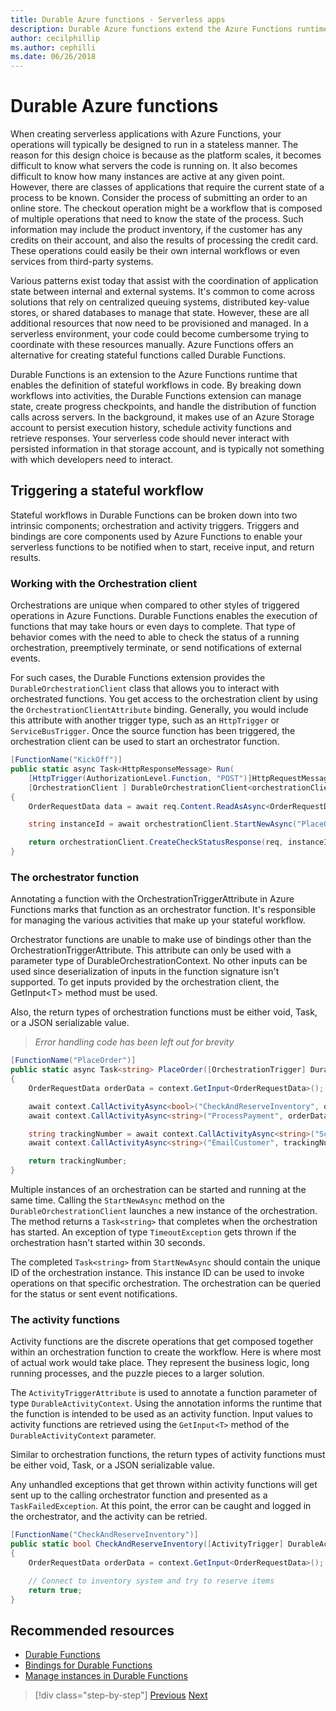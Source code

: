 ```yaml
---
title: Durable Azure functions - Serverless apps
description: Durable Azure functions extend the Azure Functions runtime to enable stateful workflows in code.
author: cecilphillip
ms.author: cephilli
ms.date: 06/26/2018
---
```

# Durable Azure functions

When creating serverless applications with Azure Functions, your operations will typically be designed to run in a stateless manner. The reason for this design choice is because as the platform scales, it becomes difficult to know what servers the code is running on. It also becomes difficult to know how many instances are active at any given point. However, there are classes of applications that require the current state of a process to be known. Consider the process of submitting an order to an online store. The checkout operation might be a workflow that is composed of multiple operations that need to know the state of the process. Such information may include the product inventory, if the customer has any credits on their account, and also the results of processing the credit card. These operations could easily be their own internal workflows or even services from third-party systems.

Various patterns exist today that assist with the coordination of application state between internal and external systems. It's common to come across solutions that rely on centralized queuing systems, distributed key-value stores, or shared databases to manage that state. However, these are all additional resources that now need to be provisioned and managed. In a serverless environment, your code could become cumbersome trying to coordinate with these resources manually. Azure Functions offers an alternative for creating stateful functions called Durable Functions.

Durable Functions is an extension to the Azure Functions runtime that enables the definition of stateful workflows in code. By breaking down workflows into activities, the Durable Functions extension can manage state, create progress checkpoints, and handle the distribution of function calls across servers. In the background, it makes use of an Azure Storage account to persist execution history, schedule activity functions and retrieve responses. Your serverless code should never interact with persisted information in that storage account, and is typically not something with which developers need to interact.

## Triggering a stateful workflow

Stateful workflows in Durable Functions can be broken down into two intrinsic components; orchestration and activity triggers. Triggers and bindings are core components used by Azure Functions to enable your serverless functions to be notified when to start, receive input, and return results.

### Working with the Orchestration client

Orchestrations are unique when compared to other styles of triggered operations in Azure Functions. Durable Functions enables the execution of functions that may take hours or even days to complete. That type of behavior comes with the need to able to check the status of a running orchestration, preemptively terminate, or send notifications of external events.

For such cases, the Durable Functions extension provides the `DurableOrchestrationClient` class that allows you to interact with orchestrated functions. You get access to the orchestration client by using the `OrchestrationClientAttribute` binding. Generally, you would include this attribute with another trigger type, such as an `HttpTrigger` or `ServiceBusTrigger`. Once the source function has been triggered, the orchestration client can be used to start an orchestrator function.

```csharp
[FunctionName("KickOff")]
public static async Task<HttpResponseMessage> Run(
    [HttpTrigger(AuthorizationLevel.Function, "POST")]HttpRequestMessage req,
    [OrchestrationClient ] DurableOrchestrationClient<orchestrationClient>)
{
    OrderRequestData data = await req.Content.ReadAsAsync<OrderRequestData>();

    string instanceId = await orchestrationClient.StartNewAsync("PlaceOrder", data);

    return orchestrationClient.CreateCheckStatusResponse(req, instanceId);
}
```

### The orchestrator function

Annotating a function with the OrchestrationTriggerAttribute in Azure Functions marks that function as an orchestrator function. It's responsible for managing the various activities that make up your stateful workflow.

Orchestrator functions are unable to make use of bindings other than the OrchestrationTriggerAttribute. This attribute can only be used with a parameter type of DurableOrchestrationContext. No other inputs can be used since deserialization of inputs in the function signature isn't supported. To get inputs provided by the orchestration client, the GetInput\<T\> method must be used.

Also, the return types of orchestration functions must be either void, Task, or a JSON serializable value.

> *Error handling code has been left out for brevity*

```csharp
[FunctionName("PlaceOrder")]
public static async Task<string> PlaceOrder([OrchestrationTrigger] DurableOrchestrationContext context)
{
    OrderRequestData orderData = context.GetInput<OrderRequestData>();

    await context.CallActivityAsync<bool>("CheckAndReserveInventory", orderData);
    await context.CallActivityAsync<string>("ProcessPayment", orderData);

    string trackingNumber = await context.CallActivityAsync<string>("ScheduleShipping", orderData);
    await context.CallActivityAsync<string>("EmailCustomer", trackingNumber);

    return trackingNumber;
}
```

Multiple instances of an orchestration can be started and running at the same time. Calling the `StartNewAsync` method on the `DurableOrchestrationClient` launches a new instance of the orchestration. The method returns a `Task<string>` that completes when the orchestration has started. An exception of type `TimeoutException` gets thrown if the orchestration hasn't started within 30 seconds.

The completed `Task<string>` from `StartNewAsync` should contain the unique ID of the orchestration instance. This instance ID can be used to invoke operations on that specific orchestration. The orchestration can be queried for the status or sent event notifications.

### The activity functions

Activity functions are the discrete operations that get composed together within an orchestration function to create the workflow. Here is where most of actual work would take place. They represent the business logic, long running processes, and the puzzle pieces to a larger solution.

The `ActivityTriggerAttribute` is used to annotate a function parameter of type `DurableActivityContext`. Using the annotation informs the runtime that the function is intended to be used as an activity function. Input values to activity functions are retrieved using the `GetInput<T>` method of the `DurableActivityContext` parameter.

Similar to orchestration functions, the return types of activity functions must be either void, Task, or a JSON serializable value.

Any unhandled exceptions that get thrown within activity functions will get sent up to the calling orchestrator function and presented as a `TaskFailedException`. At this point, the error can be caught and logged in the orchestrator, and the activity can be retried.

```csharp
[FunctionName("CheckAndReserveInventory")]
public static bool CheckAndReserveInventory([ActivityTrigger] DurableActivityContext context)
{
    OrderRequestData orderData = context.GetInput<OrderRequestData>();

    // Connect to inventory system and try to reserve items
    return true;
}
```

## Recommended resources

* [Durable Functions](https://docs.microsoft.com/azure/azure-functions/durable-functions-overview)
* [Bindings for Durable Functions](https://docs.microsoft.com/azure/azure-functions/durable-functions-bindings)
* [Manage instances in Durable Functions](https://docs.microsoft.com/azure/azure-functions/durable-functions-instance-management)

>[!div class="step-by-step"]
>[Previous](event-grid.md)
>[Next](orchestration-patterns.md)